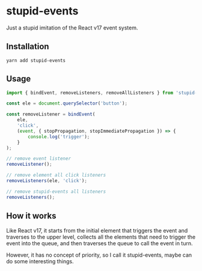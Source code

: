 # stupid-events

Just a stupid imitation of the React v17 event system.

## Installation

```shell
yarn add stupid-events
```

## Usage

```javascript
import { bindEvent, removeListeners, removeAllListeners } from 'stupid-events';

const ele = document.querySelector('button');

const removeListener = bindEvent(
    ele, 
    'click', 
    (event, { stopPropagation, stopImmediatePropagation }) => {
        console.log('trigger');
    }
);

// remove event listener
removeListener();

// remove element all click listeners
removeListeners(ele, 'click');

// remove stupid-events all listeners
removeListeners();
```

## How it works

Like React v17, it starts from the initial element that triggers the event and traverses to the upper level, collects all the elements that need to trigger the event into the queue, and then traverses the queue to call the event in turn.

However, it has no concept of priority, so I call it stupid-events, maybe can do some interesting things.
